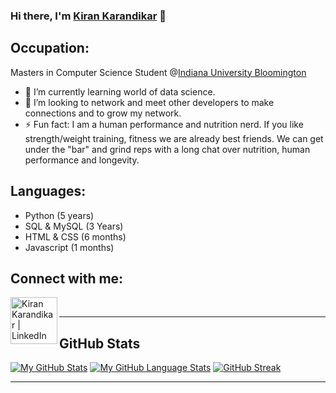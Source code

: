 ### Hi there, I'm [Kiran Karandikar][personalwebsite] 👋

## Occupation: 
Masters in Computer Science Student @[Indiana University Bloomington][iub] <br/>

<!-- - 🔭 I’m currently working on ... -->
- 🌱 I’m currently learning world of data science. 
- 👯 I’m looking to network and meet other developers to make connections and to grow my network.
- ⚡ Fun fact: I am a human performance and nutrition nerd. If you like strength/weight training, fitness we are already best friends. We can get under the "bar" and grind reps with a long chat over nutrition, human performance and longevity. 
<!-- - 🤔 I’m looking for help with ...
- 💬 Ask me about ...
- 📫 How to reach me: ...
- 😄 Pronouns: ... -->

## Languages:
- Python (5 years)
- SQL & MySQL (3 Years)
- HTML & CSS (6 months)
- Javascript (1 months)

<!-- ## Current Playlist [spotify] 🎧 -->

## Connect with me:

[<img align="left" alt="Kiran Karandikar | LinkedIn" width="75px" src="https://upload.wikimedia.org/wikipedia/commons/8/80/LinkedIn_Logo_2013.svg" />][linkedin]
<br />

---

## GitHub Stats

[![My GitHub Stats](https://github-readme-stats.vercel.app/api/?username=kiran-karandikar&count_private=true&theme=tokyonight&showicons=true)]()
[![My GitHub Language Stats](https://github-readme-stats.vercel.app/api/top-langs/?username=kiran-karandikar&langs_count=5&theme=tokyonight)]()
[![GitHub Streak](https://github-readme-streak-stats.herokuapp.com?user=kiran-karandikar&theme=dark&date_format=M%20j%5B%2C%20Y%5D)](https://git.io/streak-stats)

---
[personalwebsite]: https://kiran-karandikar.github.io
[iub]: https://luddy.indiana.edu/
[website]: https://kiran-karandikar.github.io
[linkedin]: https://linkedin.com/in/kiran-karandikar